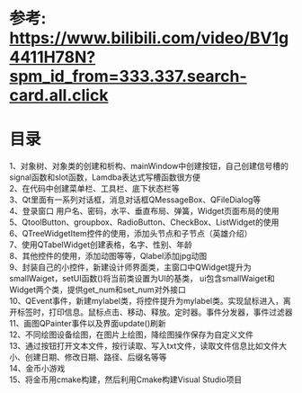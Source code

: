 # 参考:   https://www.bilibili.com/video/BV1g4411H78N?spm_id_from=333.337.search-card.all.click<br>
# 目录
1、对象树、对象类的创建和析构、mainWindow中创建按钮，自己创建信号槽的signal函数和slot函数，Lamdba表达式写槽函数很方便<br>
2、在代码中创建菜单栏、工具栏、底下状态栏等<br>
3、Qt里面有一系列对话框，消息对话框QMessageBox、QFileDialog等<br>
4、登录窗口 用户名、密码，水平、垂直布局、弹簧，Widget页面布局的使用<br>
5、QtoolButton、groupbox、RadioButton、CheckBox、ListWidget的使用<br>
6、QTreeWidgetItem控件的使用，添加头节点和子节点（英雄介绍）<br>
7、使用QTabelWidget创建表格，名字、性别、年龄<br>
8、其他控件的使用，添加动图等等，Qlabel添加jpg动图<br>
9、封装自己的小控件，新建设计师界面类，主窗口中QWidget提升为smallWaiget，setUI函数()将当前类设置为UI的基类，
      ui包含smallWaiget和Widget两个类，提供get_num和set_num对外接口<br>
10、QEvent事件，新建mylabel类，将控件提升为mylabel类。实现鼠标进入，离开标签时，打印信息。鼠标点击、移动、释放。定时器。事件分发器，事件过滤器<br>
11、画图QPainter事件以及界面update()刷新<br>
12、不同绘图设备绘图，在图片上绘图，降绘图操作保存为自定义文件<br>
13、通过按钮打开文本文件，按行读取、写入txt文件，读取文件信息比如文件大小、创建日期、修改日期、路径、后缀名等等<br>
14、金币小游戏<br>
15、将金币用cmake构建，然后利用Cmake构建Visual Studio项目<br>